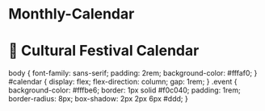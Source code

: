 # Monthly-Calendar
<!DOCTYPE html>
<html>
<head>
  <title>Cultural Festival Calendar</title>
  <link rel="stylesheet" href="style.css" />
</head>
<body>
  <h1>🎉 Cultural Festival Calendar</h1>
  <div id="calendar"></div>
  <script src="https://cdn.jsdelivr.net/npm/papaparse@5.4.1/papaparse.min.js"></script>
  <script>
    const csvUrl = 'festivals.csv'; // Path to your CSV

    fetch(csvUrl)
      .then(response => response.text())
      .then(csv => {
        const data = Papa.parse(csv, { header: true }).data;
        const calendarDiv = document.getElementById('calendar');

        data.forEach(event => {
          const div = document.createElement('div');
          div.className = 'event';
          div.innerHTML = `
            <strong>${new Date(event.Date).toDateString()}</strong><br/>
            <span>${event.Name}</span><br/>
            <em>${event.Description || ''}</em>
          `;
          calendarDiv.appendChild(div);
        });
      });
  </script>
</body>
</html>
body {
  font-family: sans-serif;
  padding: 2rem;
  background-color: #fffaf0;
}
#calendar {
  display: flex;
  flex-direction: column;
  gap: 1rem;
}
.event {
  background-color: #fffbe6;
  border: 1px solid #f0c040;
  padding: 1rem;
  border-radius: 8px;
  box-shadow: 2px 2px 6px #ddd;
}
